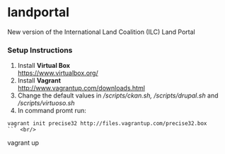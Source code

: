 landportal
==========

New version of the International Land Coalition (ILC) Land Portal

### Setup Instructions
1. Install **Virtual Box** <br/> https://www.virtualbox.org/
2. Install **Vagrant** <br/> http://www.vagrantup.com/downloads.html
3. Change the default values in _/scripts/ckan.sh, /scripts/drupal.sh_ and _/scripts/virtuoso.sh_
4. In command promt run: <br/>
```
vagrant init precise32 http://files.vagrantup.com/precise32.box
``` <br/>
```
vagrant up
```

